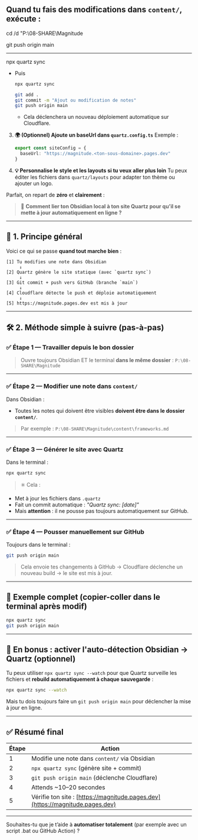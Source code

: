 

## Quand tu fais des modifications dans `content/`, exécute :

cd /d "P:\08-SHARE\Magnitude

git push origin main 



---


  npx quartz sync

- Puis

     ```bash
     npx quartz sync
 
     git add .
     git commit -m "Ajout ou modification de notes"
     git push origin main
     ```
   * Cela déclenchera un nouveau déploiement automatique sur Cloudflare.

3. **🌍 (Optionnel) Ajoute un baseUrl dans `quartz.config.ts`**
   Exemple :

   ```ts
   export const siteConfig = {
     baseUrl: "https://magnitude.<ton-sous-domaine>.pages.dev"
   }
   ```

4. **💡 Personnalise le style et les layouts si tu veux aller plus loin**
   Tu peux éditer les fichiers dans `quartz/layouts` pour adapter ton thème ou ajouter un logo.




Parfait, on repart de **zéro** et **clairement** :

> 🔁 **Comment lier ton Obsidian local à ton site Quartz pour qu’il se mette à jour automatiquement en ligne ?**

---

## 🧭 1. Principe général

Voici ce qui se passe **quand tout marche bien** :

```
[1] Tu modifies une note dans Obsidian
     ↓
[2] Quartz génère le site statique (avec `quartz sync`)
     ↓
[3] Git commit + push vers GitHub (branche `main`)
     ↓
[4] Cloudflare détecte le push et déploie automatiquement
     ↓
[5] https://magnitude.pages.dev est mis à jour
```

---

## 🛠️ 2. Méthode simple à suivre (pas-à-pas)

### ✅ Étape 1 — Travailler depuis le bon dossier

> Ouvre toujours Obsidian ET le terminal **dans le même dossier** :
> `P:\08-SHARE\Magnitude`

---

### ✅ Étape 2 — Modifier une note dans `content/`

Dans Obsidian :

* Toutes les notes qui doivent être visibles **doivent être dans le dossier `content/`**.

> Par exemple : `P:\08-SHARE\Magnitude\content\frameworks.md`

---

### ✅ Étape 3 — Générer le site avec Quartz

Dans le terminal :

```bash
npx quartz sync
```

> ✳️ Cela :

* Met à jour les fichiers dans `.quartz`
* Fait un commit automatique :
  *"Quartz sync: \[date]"*
* Mais **attention** : il ne pousse pas toujours automatiquement sur GitHub.

---

### ✅ Étape 4 — Pousser manuellement sur GitHub

Toujours dans le terminal :

```bash
git push origin main
```

> Cela envoie tes changements à GitHub → Cloudflare déclenche un nouveau build → le site est mis à jour.

---

## 🧪 Exemple complet (copier-coller dans le terminal après modif)

```bash
npx quartz sync
git push origin main
```

---

## 🧩 En bonus : activer l'auto-détection Obsidian → Quartz (optionnel)

Tu peux utiliser `npx quartz sync --watch` pour que Quartz surveille les fichiers et **rebuild automatiquement à chaque sauvegarde** :

```bash
npx quartz sync --watch
```

Mais tu dois toujours faire un `git push origin main` pour déclencher la mise à jour en ligne.

---

## ✅ Résumé final

| Étape | Action                                                                        |
| ----- | ----------------------------------------------------------------------------- |
| 1     | Modifie une note dans `content/` via Obsidian                                 |
| 2     | `npx quartz sync` (génère site + commit)                                      |
| 3     | `git push origin main` (déclenche Cloudflare)                                 |
| 4     | Attends \~10–20 secondes                                                      |
| 5     | Vérifie ton site : [https://magnitude.pages.dev](https://magnitude.pages.dev) |

---

Souhaites-tu que je t’aide à **automatiser totalement** (par exemple avec un script .bat ou GitHub Action) ?
